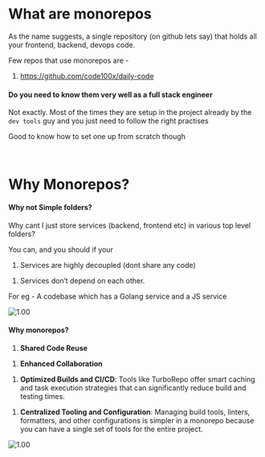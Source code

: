 # What are monorepos&#x20;

As the name suggests, a single repository (on github lets say) that holds all your frontend, backend, devops code.

Few repos that use monorepos are -&#x20;

1. <https://github.com/code100x/daily-code>

#### Do you need to know them very well as a full stack engineer

Not exactly. Most of the times they are setup in the project already by the `dev tools` guy and you just need to follow the right practises

Good to know how to set one up from scratch though

 

# Why Monorepos?

#### Why not Simple folders?

Why cant I just store services (backend, frontend etc) in various top level folders?

You can, and you should if your

1. Services are highly decoupled (dont share any code)

1) Services don’t depend on each other.

For eg - A codebase which has a Golang service and a JS service

![1.00](https://www.notion.so/image/https%3A%2F%2Fprod-files-secure.s3.us-west-2.amazonaws.com%2F085e8ad8-528e-47d7-8922-a23dc4016453%2F457b1c41-8f8c-47c7-881a-814ae54898b2%2FScreenshot_2024-03-16_at_2.54.08_AM.png?table=block\&id=46bc3f63-54f9-4749-87ff-42722c34de81\&cache=v2 "notion image")

#### Why monorepos?

1. **Shared Code Reuse**

1) **Enhanced Collaboration**

1. **Optimized Builds and CI/CD**: Tools like TurboRepo offer smart caching and task execution strategies that can significantly reduce build and testing times.

1) **Centralized Tooling and Configuration**: Managing build tools, linters, formatters, and other configurations is simpler in a monorepo because you can have a single set of tools for the entire project.&#x20;

![1.00](https://www.notion.so/image/https%3A%2F%2Fprod-files-secure.s3.us-west-2.amazonaws.com%2F085e8ad8-528e-47d7-8922-a23dc4016453%2F778d65fc-118f-48f3-afc6-0c60af28ffb0%2FScreenshot_2024-03-16_at_2.55.59_AM.png?table=block\&id=22ab6b78-b5f8-4852-b887-aec1778e8bbf\&cache=v2 "notion image")

